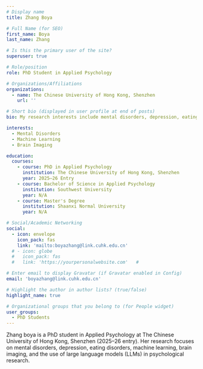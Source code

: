 ```yaml
---
# Display name
title: Zhang Boya

# Full Name (for SEO)
first_name: Boya
last_name: Zhang

# Is this the primary user of the site?
superuser: true

# Role/position
role: PhD Student in Applied Psychology

# Organizations/Affiliations
organizations:
  - name: The Chinese University of Hong Kong, Shenzhen
    url: ''

# Short bio (displayed in user profile at end of posts)
bio: My research interests include mental disorders, depression, eating disorders, machine learning, brain imaging, and large language models.

interests:
  - Mental Disorders
  - Machine Learning
  - Brain Imaging

education:
  courses:
    - course: PhD in Applied Psychology
      institution: The Chinese University of Hong Kong, Shenzhen
      year: 2025–26 Entry
    - course: Bachelor of Science in Applied Psychology
      institution: Southwest University
      year: N/A
    - course: Master's Degree
      institution: Shaanxi Normal University
      year: N/A

# Social/Academic Networking
social:
  - icon: envelope
    icon_pack: fas
    link: 'mailto:boyazhang@link.cuhk.edu.cn'
  # - icon: globe
  #   icon_pack: fas
  #   link: 'https://yourpersonalwebsite.com'   # 

# Enter email to display Gravatar (if Gravatar enabled in Config)
email: 'boyazhang@link.cuhk.edu.cn'

# Highlight the author in author lists? (true/false)
highlight_name: true

# Organizational groups that you belong to (for People widget)
user_groups:
  - PhD Students
---
```


Zhang boya is a PhD student in Applied Psychology at The Chinese University of Hong Kong, Shenzhen (2025–26 entry). Her research focuses on mental disorders, depression, eating disorders, machine learning, brain imaging, and the use of large language models (LLMs) in psychological research.
